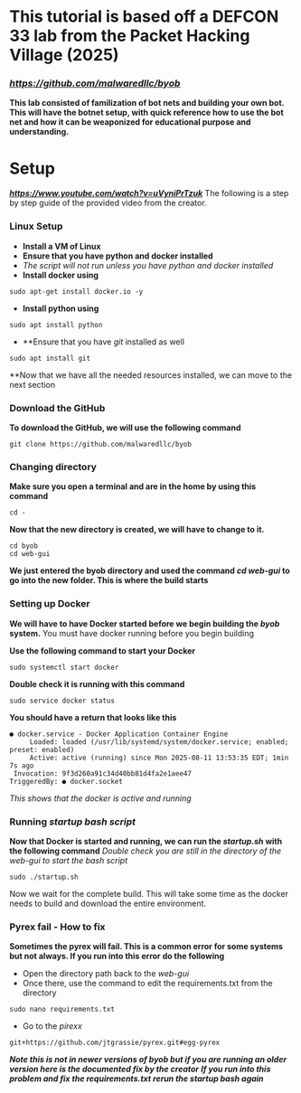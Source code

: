 # This tutorial is based off a DEFCON 33 lab from the Packet Hacking Village (2025)
### ***https://github.com/malwaredllc/byob***
**This lab consisted of familization of bot nets and building your own bot.**
**This will have the botnet setup, with quick reference how to use the bot net and how it can be weaponized for educational purpose and understanding.**

# Setup
***https://www.youtube.com/watch?v=uVyniPrTzuk***
The following is a step by step guide of the provided video from the creator. 

### Linux Setup
* **Install a VM of Linux**
* **Ensure that you have python and docker installed**
* *The script will not run unless you have python and docker installed*
* **Install docker using**
```
sudo apt-get install docker.io -y
```
* **Install python using**
```
sudo apt install python
```
* **Ensure that you have *git* installed as well
```
sudo apt install git
```

**Now that we have all the needed resources installed, we can move to the next section

### Download the GitHub

**To download the GitHub, we will use the following command**
```
git clone https://github.com/malwaredllc/byob
```

### Changing directory

**Make sure you open a terminal and are in the home by using this command**
```
cd -
```

**Now that the new directory is created, we will have to change to it.**
```
cd byob
cd web-gui
```
**We just entered the byob directory and used the command *cd web-gui* to go into the new folder. This is where the build starts**

### Setting up Docker

**We will have to have Docker started before we begin building the *byob* system.**
You must have docker running before you begin building

**Use the following command to start your Docker**
```
sudo systemctl start docker
```

**Double check it is running with this command**
```
sudo service docker status
```

**You should have a return that looks like this**
```
● docker.service - Docker Application Container Engine
     Loaded: loaded (/usr/lib/systemd/system/docker.service; enabled; preset: enabled)
     Active: active (running) since Mon 2025-08-11 13:53:35 EDT; 1min 7s ago
 Invocation: 9f3d260a91c34d40bb81d4fa2e1aee47
TriggeredBy: ● docker.socket
```
*This shows that the docker is active and running*

### Running *startup bash script*

**Now that Docker is started and running, we can run the *startup.sh* with the following command**
*Double check you are still in the directory of the web-gui to start the bash script*

```
sudo ./startup.sh
```
Now we wait for the complete build. This will take some time as the docker needs to build and download the entire environment.

### Pyrex fail - How to fix
**Sometimes the pyrex will fail. This is a common error for some systems but not always. If you run into this error do the following**

* Open the directory path back to the *web-gui*
* Once there, use the command to edit the requirements.txt from the directory
```
sudo nano requirements.txt
```
* Go to the *pirexx*
```
git+https://github.com/jtgrassie/pyrex.git#egg-pyrex
```
***Note this is not in newer versions of byob but if you are running an older version here is the documented fix by the creator***
***If you run into this problem and fix the *requirements.txt* rerun the startup bash again***


